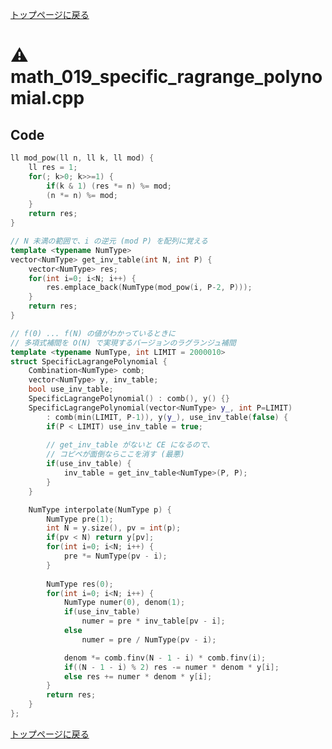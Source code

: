 <!-- Mathjax Support -->
<script type="text/javascript" async
  src="https://cdn.mathjax.org/mathjax/latest/MathJax.js?config=TeX-MML-AM_CHTML">
</script>
<script src="https://cdnjs.cloudflare.com/ajax/libs/jquery/3.4.1/jquery.min.js"></script>
<link rel="stylesheet" href="../css/copy-button.css" />
<script src="../js/balloons.js"></script>
<script src="../js/copy-button.js"></script>



[トップページに戻る](../index.html)

# :warning: math\_019\_specific\_ragrange\_polynomial.cpp

## Code

```cpp
ll mod_pow(ll n, ll k, ll mod) {
    ll res = 1;
    for(; k>0; k>>=1) {
        if(k & 1) (res *= n) %= mod;
        (n *= n) %= mod;
    }
    return res;
}

// N 未満の範囲で、i の逆元 (mod P) を配列に覚える
template <typename NumType>
vector<NumType> get_inv_table(int N, int P) {
    vector<NumType> res;
    for(int i=0; i<N; i++) {
        res.emplace_back(NumType(mod_pow(i, P-2, P)));
    }
    return res;
}

// f(0) ... f(N) の値がわかっているときに
// 多項式補間を O(N) で実現するバージョンのラグランジュ補間
template <typename NumType, int LIMIT = 2000010>
struct SpecificLagrangePolynomial {
    Combination<NumType> comb;
    vector<NumType> y, inv_table;
    bool use_inv_table;
    SpecificLagrangePolynomial() : comb(), y() {}
    SpecificLagrangePolynomial(vector<NumType> y_, int P=LIMIT)
        : comb(min(LIMIT, P-1)), y(y_), use_inv_table(false) {
        if(P < LIMIT) use_inv_table = true;
        
        // get_inv_table がないと CE になるので、
        // コピペが面倒ならここを消す (最悪)
        if(use_inv_table) {
            inv_table = get_inv_table<NumType>(P, P);
        }
    }

    NumType interpolate(NumType p) {
        NumType pre(1);
        int N = y.size(), pv = int(p);
        if(pv < N) return y[pv];
        for(int i=0; i<N; i++) {
            pre *= NumType(pv - i);
        }
        
        NumType res(0);
        for(int i=0; i<N; i++) {
            NumType numer(0), denom(1);
            if(use_inv_table)
                numer = pre * inv_table[pv - i];
            else
                numer = pre / NumType(pv - i);

            denom *= comb.finv(N - 1 - i) * comb.finv(i);
            if((N - 1 - i) % 2) res -= numer * denom * y[i];
            else res += numer * denom * y[i];
        }
        return res;
    }
};

```

[トップページに戻る](../index.html)
